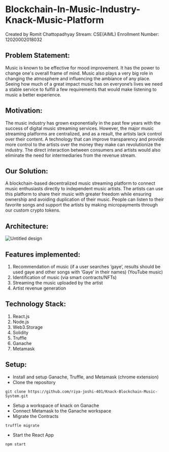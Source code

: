 # Blockchain-In-Music-Industry-Knack-Music-Platform

Created by Romit Chattopadhyay
Stream: CSE(AIML)
Enrollment Number: 12020002018032


## Problem Statement:
Music is known to be effective for mood improvement. It has the power to change one's overall frame of mind. Music also plays a very big role in changing the atmosphere and influencing the ambiance of any place. Seeing how much of a great impact music has on everyone’s lives we need a stable service to fulfill a few requirements that would make listening to music a better experience.
## Motivation:
The music industry has grown exponentially in the past few years with the success of digital music streaming services. However, the major music streaming platforms are centralized, and as a result, the artists lack control over their content. A technology that can improve transparency and provide more control to the artists over the money they make can revolutionize the industry. The direct interaction between consumers and artists would also eliminate the need for intermediaries from the revenue stream.
## Our Solution:
A blockchain-based decentralized music streaming platform to connect music enthusiasts directly to independent music artists. The artists can use this platform to share their music with greater freedom while ensuring ownership and avoiding duplication of their music. People can listen to their favorite songs and support the artists by making micropayments through our custom crypto tokens.
## Architecture:
![Untitled design](https://user-images.githubusercontent.com/53979947/160265658-1ced9b83-712c-40b0-ba4e-d75be6b9ff8c.png)
## Features implemented:
1. Recommendation of music (if a user searches ‘gaye’, results should be used gaye and other songs with ‘Gaye’ in their names) (YouTube music)
2. Identification of music (via smart contracts/NFTs)
3. Streaming the music uploaded by the artist
4. Artist revenue generation
## Technology Stack:
1. React.js
2. Node.js
3. Web3.Storage
4. Solidity
5. Truffle
6. Ganache
7. Metamask
## Setup:
- Install and setup Ganache, Truffle, and Metamask (chrome extension)
- Clone the repository
``` 
git clone https://github.com/riya-joshi-401/Knack-Blockchain-Music-System.git
```
- Setup a workspace of knack on Ganache
- Connect Metamask to the Ganache workspace
- Migrate the Contracts
```
truffle migrate
```
- Start the React App
```
npm start
```
